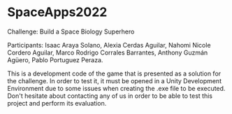 # SpaceApps2022

Challenge: Build a Space Biology Superhero

Participants:
Isaac Araya Solano,
Alexia Cerdas Aguilar,
Nahomi Nicole Cordero Aguilar,
Marco Rodrigo Corrales Barrantes,
Anthony Guzmán Agüero,
Pablo Portuguez Peraza.


This is a development code of the game that is presented as a solution for the challenge. In order to test it, it must be opened in a Unity Development Environment due to some issues when creating the .exe file to be executed. Don't hesitate about contacting any of us in order to be able to test this project and perform its evaluation. 
